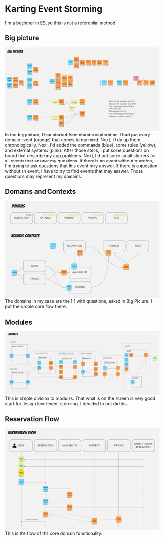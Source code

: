 # Karting Event Storming
I'm a beginner in ES, so this is not a referential method.
## Big picture
![Big Picture](images/BigPicture.png "Big Picture")
In the big picture, I had started from chaotic exploration. I had put every domain event (orange) that comes to my mind. Next, I tidy up them chronologically. Next, I'd added the commands (blue), some rules (yellow), and external systems (pink). After those steps, I put some questions on board that describe my app problems. Next, I'd put some small stickers for all events that answer my questions. If there is an event without question, I'm trying to ask questions that this event may answer. If there is a question without an event, I have to try to find events that may answer. Those questions may represent my domains.
## Domains and Contexts
![Domains And Contexts](images/DomainsAndContexts.png "Domains And Contests")
The domains in my case are the 1:1 with questions, asked in Big Picture. I put the simple core flow there.
## Modules
![Modules](images/Modules.png "Modules")
This is simple division to modules. That what is on the screen is very good start for design level event storming. I decided to not do this.
## Reservation Flow
![Reservation Flow](images/ReservationFlow.png "Reservation Flow")
This is the flow of the core domain functionality.
